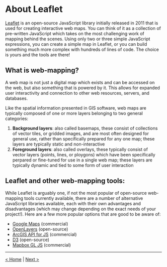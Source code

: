 # About Leaflet

[Leaflet](https://leafletjs.com/) is an open-source JavaScript library initially released in 2011 that is used for creating interactive web maps. You can think of it as a collection of pre-written JavaScript which takes on the most challenging work of mapping behind the scenes. Using only two or three simple JavaScript expressions, you can create a simple map in Leaflet, or you can build something much more complex with hundreds of lines of code. The choice is yours and the tools are there!

## What is web-mapping?

A web map is not just a digital map which exists and can be accessed on the web, but also something that is powered by it. This allows for expanded user interactivity and connection to other web resources, servers, and databases. 

Like the spatial information presented in GIS software, web maps are typically composed of one or more layers belonging to two general categories:

1. **Background layers**: also called basemaps, these consist of collections of vector tiles, or gridded images, and are most often designed for general use, rather than specifically prepared for any one map; these layers are typically static and non-interactive
2. **Foreground layers**: also called overlays, these typically consist of vector layers (points, lines, or ploygons) which have been specifically perpared or fine-tuned for use in a single web map; these layers are typically dynamic and tied to some form of user interaction

## Leaflet and other web-mapping tools:

While Leaflet is arguably one, if not the most popular of open-source web-mapping tools currently available, there are a number of alternative JavaScript libraries available, each with their own advantages and disadvantages (which may change depending on the exact needs of your project!). Here are a few more popular options that are good to be aware of:

- [Google Maps](https://developers.google.com/maps/) (commercial)
- [OpenLayers](https://openlayers.org/) (open-source)
- [ArcGIS API for JS](https://developers.arcgis.com/javascript/) (commercial)
- [D3](https://d3js.org/) (open-source)
- [Mapbox GL JS](https://www.mapbox.com/mapbox-gl-js/api/) (commercial)

---

[< Home](https://sfritzell.github.io/Leaflet-Tutorial/) | [Next >](02-prep.md)
